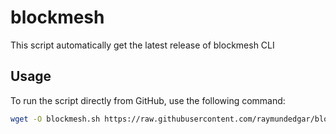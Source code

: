 # blockmesh

This script automatically get the latest release of blockmesh CLI

## Usage

To run the script directly from GitHub, use the following command:

```bash
wget -O blockmesh.sh https://raw.githubusercontent.com/raymundedgar/blockmesh/refs/heads/main/blockmesh.sh && chmod +x blockmesh.sh && ./blockmesh.sh
